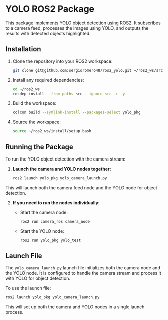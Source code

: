# YOLO ROS2 Package

This package implements YOLO object detection using ROS2. It subscribes to a camera feed, processes the images using YOLO, and outputs the results with detected objects highlighted.

## Installation

1. Clone the repository into your ROS2 workspace:
   ```bash
   git clone git@github.com:sergioromero48/ros2_yolo.git ~/ros2_ws/src/yolo_pkg
   ```

2. Install any required dependencies:
   ```bash
   cd ~/ros2_ws
   rosdep install --from-paths src --ignore-src -r -y
   ```

3. Build the workspace:
   ```bash
   colcon build --symlink-install --packages-select yolo_pkg
   ```

4. Source the workspace:
   ```bash
   source ~/ros2_ws/install/setup.bash
   ```

## Running the Package

To run the YOLO object detection with the camera stream:

1. **Launch the camera and YOLO nodes together:**
   ```bash
   ros2 launch yolo_pkg yolo_camera_launch.py
   ```

This will launch both the camera feed node and the YOLO node for object detection.

2. **If you need to run the nodes individually:**

   - Start the camera node:
     ```bash
     ros2 run camera_ros camera_node
     ```

   - Start the YOLO node:
     ```bash
     ros2 run yolo_pkg yolo_test
     ```

## Launch File

The `yolo_camera_launch.py` launch file initializes both the camera node and the YOLO node. It is configured to handle the camera stream and process it with YOLO for object detection.

To use the launch file:
```bash
ros2 launch yolo_pkg yolo_camera_launch.py
```

This will set up both the camera and YOLO nodes in a single launch process.

